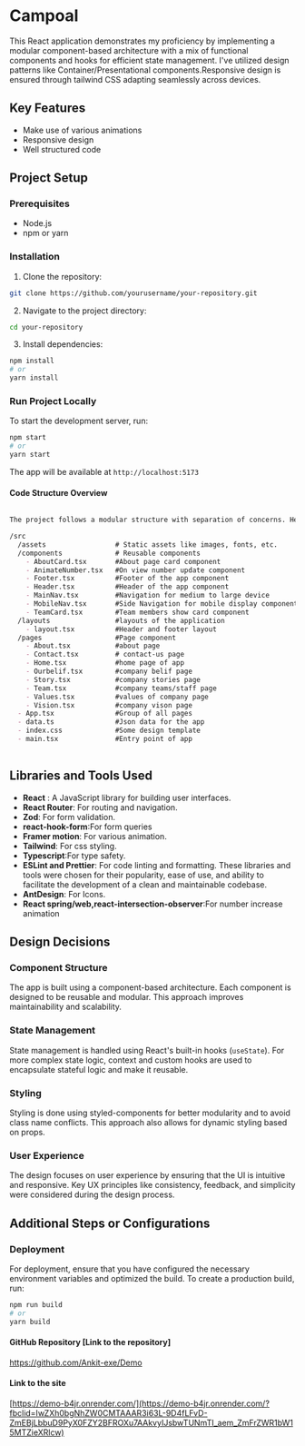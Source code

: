 # Campoal

This React application demonstrates my proficiency by implementing a modular component-based architecture with a mix of functional components and hooks for efficient state management. I've utilized design patterns like Container/Presentational components.Responsive design is ensured through tailwind CSS  adapting seamlessly across devices.

## Key Features
 - Make use of various animations
 - Responsive design
 - Well structured code

## Project Setup

### Prerequisites 
- Node.js 
- npm  or yarn 

### Installation

1. Clone the repository: 
```bash 
git clone https://github.com/yourusername/your-repository.git 
```
2. Navigate to the project directory:
```bash 
cd your-repository
```
3. Install dependencies:
```bash
npm install
# or
yarn install
```
### Run Project Locally
To start the development server, run:
```bash
npm start 
# or 
yarn start
```

The app will be available at `http://localhost:5173`

####  Code Structure Overview

```markdown

The project follows a modular structure with separation of concerns. Here's an overview of the main directories and files:

/src
  /assets                 # Static assets like images, fonts, etc.
  /components             # Reusable components
    - AboutCard.tsx       #About page card component
    - AnimateNumber.tsx   #On view number update component
    - Footer.tsx          #Footer of the app component
    - Header.tsx          #Header of the app component
    - MainNav.tsx         #Navigation for medium to large device
    - MobileNav.tsx       #Side Navigation for mobile display component
    - TeamCard.tsx        #Team members show card component
  /layouts                #layouts of the application
    - layout.tsx          #Header and footer layout 
  /pages                  #Page component
    - About.tsx           #about page 
    - Contact.tsx         # contact-us page
    - Home.tsx            #home page of app
    - Ourbelif.tsx        #company belif page
    - Story.tsx           #company stories page
    - Team.tsx            #company teams/staff page
    - Values.tsx          #values of company page
    - Vision.tsx          #company vison page  
  - App.tsx               #Group of all pages
  - data.ts               #Json data for the app
  - index.css             #Some design template
  - main.tsx              #Entry point of app
  
```

 ## Libraries and Tools Used 
- **React** : A JavaScript library for building user interfaces. 
 - **React Router**: For routing and navigation. 
 - **Zod**: For form validation. 
 - **react-hook-form**:For form queries
- **Framer motion**: For various animation. 
 - **Tailwind**: For css styling. 
 - **Typescript**:For type safety.
- **ESLint and Prettier**: For code linting and formatting. These libraries and tools were chosen for their popularity, ease of use, and ability to facilitate the development of a clean and maintainable codebase.
- **AntDesign**: For Icons.
- **React spring/web,react-intersection-observer**:For number increase animation

## Design Decisions
### Component Structure 
The app is built using a component-based architecture. Each component is designed to be reusable and modular. This approach improves maintainability and scalability. 
### State Management 
State management is handled using React's built-in hooks (`useState`). For more complex state logic, context and custom hooks are used to encapsulate stateful logic and make it reusable. 
### Styling
 Styling is done using styled-components for better modularity and to avoid class name conflicts. This approach also allows for dynamic styling based on props. 
 ### User Experience
  The design focuses on user experience by ensuring that the UI is intuitive and responsive. Key UX principles like consistency, feedback, and simplicity were considered during the design process.
## Additional Steps or Configurations


 ### Deployment

For deployment, ensure that you have configured the necessary environment variables and optimized the build. To create a production build, run:

```bash
npm run build 
# or 
yarn build
```


 #### GitHub Repository [Link to the repository]
 https://github.com/Ankit-exe/Demo

 #### Link to the site
[https://demo-b4jr.onrender.com/](https://demo-b4jr.onrender.com/?fbclid=IwZXh0bgNhZW0CMTAAAR3i63L-9D4fLFvD-ZmEBjLbbuD9PyX0FZY2BFROXu7AAkvyIJsbwTUNmTI_aem_ZmFrZWR1bW15MTZieXRlcw)
